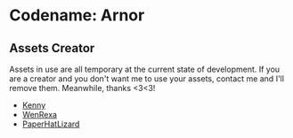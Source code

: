 # Codename: Arnor

## Assets Creator

Assets in use are all temporary at the current state of development.
If you are a creator and you don't want me to use your assets, contact me and I'll remove them.
Meanwhile, thanks <3<3!
 
- [Kenny](https://www.kenney.nl/assets)
- [WenRexa](https://wenrexa.itch.io/)
- [PaperHatLizard](https://paperhatlizard.itch.io/)
